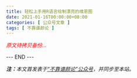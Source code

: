 ```yaml
---
title: 轻松上手用R语言绘制漂亮的维恩图
date: 2021-01-16T00:00:00+08:00
categories: [ 公众号文章 ]
tags: [ 不靠谱颜论 ]
---
```


<font color=red><i>原文待拷贝备份...</i></font>

<div class="p-5 text-center">--- END ---</div>

<i><b>注：</b>本文首发表于[“不靠谱颜论”公众号](https://mp.weixin.qq.com/s/Z93iC-2iAueftwiyE3ltlQ)，并同步至本站。</i>

